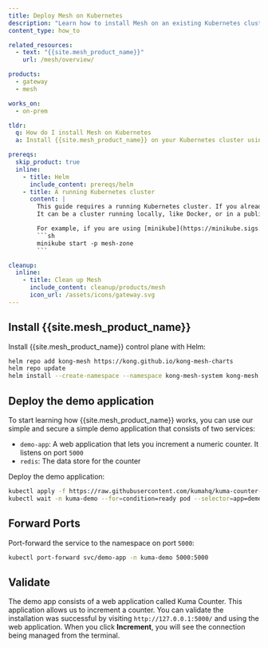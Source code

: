 ```yaml
---
title: Deploy Mesh on Kubernetes
description: "Learn how to install Mesh on an existing Kubernetes cluster, and deploy the {{site.mesh_product_name}} demo application."
content_type: how_to

related_resources:
  - text: "{{site.mesh_product_name}}"
    url: /mesh/overview/

products:
  - gateway
  - mesh

works_on:
  - on-prem

tldr:
  q: How do I install Mesh on Kubernetes
  a: Install {{site.mesh_product_name}} on your Kubernetes cluster using Helm, and deploy the {{site.mesh_product_name}} demo application.

prereqs:
  skip_product: true 
  inline:
    - title: Helm
      include_content: prereqs/helm
    - title: A running Kubernetes cluster
      content: |
        This guide requires a running Kubernetes cluster. If you already have a Kubernetes cluster running, you can skip this step. 
        It can be a cluster running locally, like Docker, or in a public cloud like AWS EKS, GCP GKE, etc.

        For example, if you are using [minikube](https://minikube.sigs.k8s.io/docs/):
        ```sh
        minikube start -p mesh-zone
        ```

cleanup:
  inline:
    - title: Clean up Mesh
      include_content: cleanup/products/mesh
      icon_url: /assets/icons/gateway.svg
---
```


## Install {{site.mesh_product_name}}

Install {{site.mesh_product_name}} control plane with Helm:

```sh
helm repo add kong-mesh https://kong.github.io/kong-mesh-charts
helm repo update
helm install --create-namespace --namespace kong-mesh-system kong-mesh kong-mesh/kong-mesh
```

## Deploy the demo application

To start learning how {{site.mesh_product_name}} works, you can use our simple and secure a simple demo application that consists of two services:

* `demo-app`: A web application that lets you increment a numeric counter. It listens on port `5000`
* `redis`: The data store for the counter

Deploy the demo application: 

```sh
kubectl apply -f https://raw.githubusercontent.com/kumahq/kuma-counter-demo/master/demo.yaml
kubectl wait -n kuma-demo --for=condition=ready pod --selector=app=demo-app --timeout=90s
```

## Forward Ports

Port-forward the service to the namespace on port `5000`:

```sh
kubectl port-forward svc/demo-app -n kuma-demo 5000:5000
```

## Validate

The demo app consists of a web application called Kuma Counter. This application allows us to increment a counter. You can validate the installation was successful by visiting `http://127.0.0.1:5000/` and using the web application. When you click **Increment**, you will see the connection being managed from the terminal.